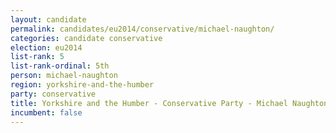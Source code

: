 ```yaml
---
layout: candidate
permalink: candidates/eu2014/conservative/michael-naughton/
categories: candidate conservative
election: eu2014
list-rank: 5
list-rank-ordinal: 5th
person: michael-naughton
region: yorkshire-and-the-humber
party: conservative
title: Yorkshire and the Humber - Conservative Party - Michael Naughton
incumbent: false
---
```

